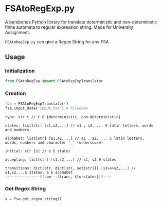 # FSAtoRegExp.py

A barebones Python library for translate deterministic and non-determinstic finite automata to regular expression string. Made for University Assignment.

`FSAtoRegExp.py` can give a Regex String for any FSA.

## Usage

### Initialization
```python
from FSAtoRegExp import FSAtoRegExpTranslator
```


### Creation
```python
fsa = FSAtoRegExpTranslator()
fsa.input_data('input.txt') # filename
```

    type: str t // t ∈ {deterministic, non-deterministic}

    states: list[str] [s1,s2,...] // s1 , s2, ... ∈ latin letters, words and numbers

    alphabet: list[str] [a1,a2,...] // a1 , a2, ... ∈ latin letters, words, numbers and character '_' (underscore)

    initial: str [s] // s ∈ states

    accepting: list[str] [s1,s2,...] // s1, s2 ∈ states

    transitions: dict[str, dict[str, set[str]]] [s1>a>s2,...] // s1,s2,...∈ states; a ∈ alphabet
    ----------------[from---[trans, {to-states}]]----


### Get Regex String
```python
s = fsa.get_regex_string()
```

